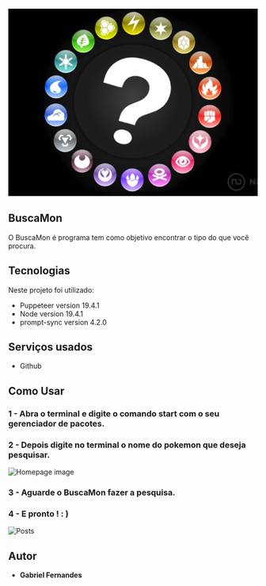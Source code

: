
![Logo of the project](https://raw.githubusercontent.com/Gabriel-Fernandes1917/BGC-Scraping/main/image%20pokemonType.webp)


## BuscaMon
O BuscaMon é programa tem como objetivo encontrar o tipo do que você procura.

## Tecnologias 

Neste projeto foi utilizado:

* Puppeteer version  19.4.1
* Node version 19.4.1
* prompt-sync version 4.2.0

## Serviços usados

* Github


## Como Usar

### 1 - Abra o terminal e digite o comando start com o seu gerenciador de pacotes.
### 2 - Depois digite no terminal o nome do pokemon que deseja pesquisar.

![Homepage image]([https://github.com/Lucasdfg07/Blog_Lucas_Fernandes/blob/master/public/readme/home.png](https://github.com/Gabriel-Fernandes1917/BGC-Scraping/blob/main/npmStart.jpg?raw=true))

### 3 - Aguarde o BuscaMon fazer a pesquisa.
### 4 - E pronto ! : )

![Posts]([https://github.com/Lucasdfg07/Blog_Lucas_Fernandes/blob/master/public/readme/posts.png](https://github.com/Gabriel-Fernandes1917/BGC-Scraping/blob/main/resultado%20pesquisa.jpg?raw=true))



  ## Autor

  * **Gabriel Fernandes** 

